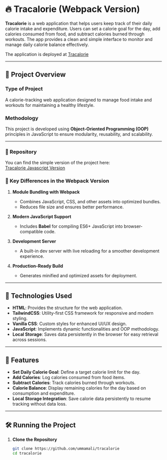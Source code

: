 # 🔥  Tracalorie (Webpack Version)

**Tracalorie** is a web application that helps users keep track of their daily calorie intake and expenditure. Users can set a calorie goal for the day, add calories consumed from food, and subtract calories burned through workouts. The app provides a clean and simple interface to monitor and manage daily calorie balance effectively. 

The application is deployed at [Tracalorie](https://tracaloriewp.vercel.app)



---

## 📌 Project Overview  

### **Type of Project**  
A calorie-tracking web application designed to manage food intake and workouts for maintaining a healthy lifestyle.  

### **Methodology**  
This project is developed using **Object-Oriented Programming (OOP)** principles in JavaScript to ensure modularity, reusability, and scalability.  

---

### 📌 Repository  
You can find the simple version of the project here:  
[Tracalorie Javascript Version](https://github.com/ummamali/tracalorie)  

### 🚀 Key Differences in the Webpack Version  

1. **Module Bundling with Webpack**  
   - Combines JavaScript, CSS, and other assets into optimized bundles.  
   - Reduces file size and ensures better performance.  

2. **Modern JavaScript Support**  
   - Includes **Babel** for compiling ES6+ JavaScript into browser-compatible code.  

3. **Development Server**  
   - A built-in dev server with live reloading for a smoother development experience.  

4. **Production-Ready Build**  
   - Generates minified and optimized assets for deployment. 
---

## 🔧 Technologies Used  

- **HTML**: Provides the structure for the web application.  
- **TailwindCSS**: Utility-first CSS framework for responsive and modern styling.  
- **Vanilla CSS**: Custom styles for enhanced UI/UX design.  
- **JavaScript**: Implements dynamic functionalities and OOP methodology.   
- **Local Storage**: Saves data persistently in the browser for easy retrieval across sessions.  

---

## 🚀 Features  

- **Set Daily Calorie Goal**: Define a target calorie limit for the day.  
- **Add Calories**: Log calories consumed from food items.  
- **Subtract Calories**: Track calories burned through workouts.  
- **Calorie Balance**: Display remaining calories for the day based on consumption and expenditure.  
- **Local Storage Integration**: Save calorie data persistently to resume tracking without data loss.  

---

## 🛠️ Running the Project  

1. **Clone the Repository**  
   ```bash
   git clone https://github.com/ummamali/tracalorie
   cd tracalorie
 
